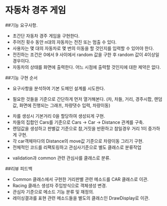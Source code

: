 # 자동차 경주 게임
##기능 요구사항.
* 초간단 자동차 경주 게임을 구현한다.
* 주어진 횟수 동안 n대의 자동차는 전진 또는 멈출 수 있다.
* 사용자는 몇 대의 자동차로 몇 번의 이동을 할 것인지를 입력할 수 있어야 한다.
* 전진하는 조건은 0에서 9 사이에서 random 값을 구한 후 random 값이 4이상일 경우이다.
* 자동차의 상태를 화면에 출력한다. 어느 시점에 출력할 것인지에 대한 제약은 없다.

##기능 구현 순서
* 요구사항을 분석하여 기본 도메인 설계를 시도한다.
 - 필요한 것들을 기준으로 간단하게 먼저 열거해본다. (차, 차들, 거리, 경주시합, 랜덤값, 화면에 진행되는 그래프, 차량댓수 입력, 차량이동)
* 차를 생성시 기본거리 0을 할당하여 생성되게 구현.
* 차들의 집합인 Cars를 기준으로 Cars -> Car -> Distance 관계를 구축.
* 랜덤값을 생성하고 판별값 기준으로 참,거짓을 반환하고 참일경우 거리 1이 증가하게 구현.
* 각 car객체마다의 Distance의 move값 기준으로 차량이동 그리기 구현.
* 전체적인 코드를 리팩토링하고 관심사기준으로 별도 클래스로 분류작업
 - validation과 common 관련 관심사를 클래스로 분류.

##리뷰 피드백
* Common 클래스에서 구현한 거리판별 관련 메소드를 CAR 클래스로 이관.
* Racing 클래스 생성자 주입방식으로 객체생성 변경.
* 관심자 기준으로 메소드 기능 분류 및 재정의.
* 레이싱결과를 표현 관련 메소드들을 별도의 클래스인 DrawDisplay로 이관.